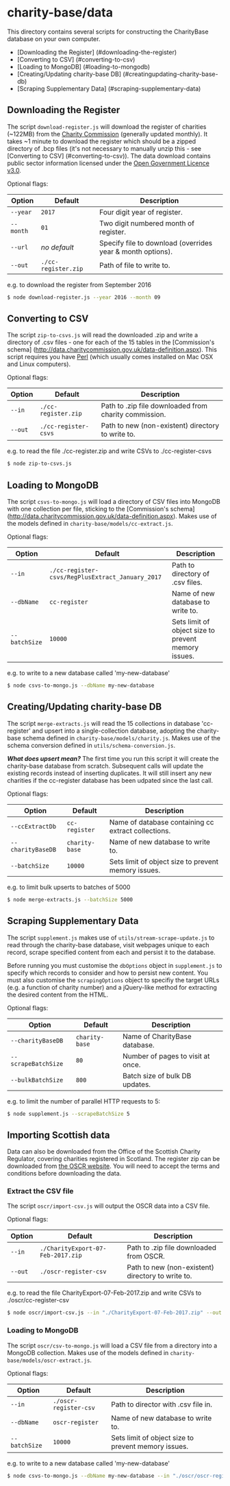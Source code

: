 # charity-base/data
This directory contains several scripts for constructing the CharityBase database on your own computer.

- [Downloading the Register] (#downloading-the-register)
- [Converting to CSV] (#converting-to-csv)
- [Loading to MongoDB] (#loading-to-mongodb)
- [Creating/Updating charity-base DB] (#creatingupdating-charity-base-db)
- [Scraping Supplementary Data] (#scraping-supplementary-data)

## Downloading the Register
The script `download-register.js` will download the register of charities (~122MB) from the [Charity Commission](http://data.charitycommission.gov.uk/) (generally updated monthly).  It takes ~1 minute to download the register which should be a zipped directory of .bcp files (it's not necessary to manually unzip this - see [Converting to CSV] (#converting-to-csv)).
The data download contains public sector information licensed under the [Open Government Licence v3.0](https://www.nationalarchives.gov.uk/doc/open-government-licence/version/3/).

Optional flags:

Option       |    Default              | Description
---          | ---                     | ---
`--year`     |    `2017`               | Four digit year of register.
`--month`    |    `01`                 | Two digit numbered month of register.
`--url`      |    *no default*         | Specify file to download (overrides year & month options).
`--out`      |    `./cc-register.zip`  | Path of file to write to.

e.g. to download the register from September 2016

```bash
$ node download-register.js --year 2016 --month 09
```

## Converting to CSV
The script `zip-to-csvs.js` will read the downloaded .zip and write a directory of .csv files - one for each of the 15 tables in the [Commission's schema] (http://data.charitycommission.gov.uk/data-definition.aspx).
This script requires you have [Perl](https://www.perl.org/get.html) (which usually comes installed on Mac OSX and Linux computers).

Optional flags:

Option     |    Default                | Description
---        | ---                       | ---
`--in`     |    `./cc-register.zip`    | Path to .zip file downloaded from charity commission.
`--out`    |    `./cc-register-csvs`   | Path to new (non-existent) directory to write to.

e.g. to read the file ./cc-register.zip and write CSVs to ./cc-register-csvs

```bash
$ node zip-to-csvs.js
```

## Loading to MongoDB
The script `csvs-to-mongo.js` will load a directory of CSV files into MongoDB with one collection per file, sticking to the [Commission's schema] (http://data.charitycommission.gov.uk/data-definition.aspx).  Makes use of the models defined in `charity-base/models/cc-extract.js`.

Optional flags:

Option          | Default                                          | Description
---             | ---                                              | ---
`--in`          | `./cc-register-csvs/RegPlusExtract_January_2017` | Path to directory of .csv files.
`--dbName`      | `cc-register`                                    | Name of new database to write to.
`--batchSize`   | `10000`                                          | Sets limit of object size to prevent memory issues.

e.g. to write to a new database called 'my-new-database'

```bash
$ node csvs-to-mongo.js --dbName my-new-database
```

## Creating/Updating charity-base DB
The script `merge-extracts.js` will read the 15 collections in database 'cc-register' and upsert into a single-collection database, adopting the charity-base schema defined in `charity-base/models/charity.js`.  Makes use of the schema conversion defined in `utils/schema-conversion.js`.

**_What does upsert mean?_** The first time you run this script it will create the charity-base database from scratch.  Subsequent calls will update the existing records instead of inserting duplicates.  It will still insert any new charities if the cc-register database has been udpated since the last call.

Optional flags:

Option              |    Default            | Description
---                 | ---                   | ---
`--ccExtractDb`     |    `cc-register`      | Name of database containing cc extract collections.
`--charityBaseDB`   |    `charity-base`     | Name of new database to write to.
`--batchSize`       |    `10000`            | Sets limit of object size to prevent memory issues.

e.g. to limit bulk upserts to batches of 5000

```bash
$ node merge-extracts.js --batchSize 5000
```

## Scraping Supplementary Data
The script `supplement.js` makes use of `utils/stream-scrape-update.js` to read through the charity-base database, visit webpages unique to each record, scrape specified content from each and persist it to the database.

Before running you must customise the `dbOptions` object in `supplement.js` to specify which records to consider and how to persist new content.  You must also customise the `scrapingOptions` object to specifiy the target URLs (e.g. a function of charity number) and a jQuery-like method for extracting the desired content from the HTML.

Optional flags:

Option              |    Default          | Description
---                 | ---                 | ---
`--charityBaseDB`   |    `charity-base`   | Name of CharityBase database.
`--scrapeBatchSize` |    `80`             | Number of pages to visit at once.
`--bulkBatchSize`   |    `800`            | Batch size of bulk DB updates.

e.g. to limit the number of parallel HTTP requests to 5:

```bash
$ node supplement.js --scrapeBatchSize 5
```

## Importing Scottish data

Data can also be downloaded from the Office of the Scottish Charity Regulator, covering charities registered in Scotland. The register zip can be downloaded from [the OSCR website](http://www.oscr.org.uk/charities/search-scottish-charity-register/charity-register-download). You will need to accept the terms and conditions before downloading the data.

### Extract the CSV file

The script `oscr/import-csv.js` will output the OSCR data into a CSV file.

Optional flags:

Option     |    Default                              | Description
---        | ---                                     | ---
`--in`     |    `./CharityExport-07-Feb-2017.zip`    | Path to .zip file downloaded from OSCR.
`--out`    |    `./oscr-register-csv`                 | Path to new (non-existent) directory to write to.

e.g. to read the file CharityExport-07-Feb-2017.zip and write CSVs to ./oscr/cc-register-csv

```bash
$ node oscr/import-csv.js --in "./CharityExport-07-Feb-2017.zip" --out "./oscr/oscr-register-csv"
```


### Loading to MongoDB
The script `oscr/csv-to-mongo.js` will load a CSV file from a directory into a MongoDB collection.  Makes use of the models defined in `charity-base/models/oscr-extract.js`.

Optional flags:

Option          | Default               | Description
---             | ---                   | ---
`--in`          | `./oscr-register-csv` | Path to director with .csv file in.
`--dbName`      | `oscr-register`       | Name of new database to write to.
`--batchSize`   | `10000`               | Sets limit of object size to prevent memory issues.

e.g. to write to a new database called 'my-new-database'

```bash
$ node csvs-to-mongo.js --dbName my-new-database --in "./oscr/oscr-register-csv"
```
